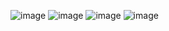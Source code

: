 ![image](https://github.com/sophiacaires/To-Do/assets/109173708/1b9b4007-9fcb-4744-92a8-5f5eac713d81)
![image](https://github.com/sophiacaires/To-Do/assets/109173708/f601eb01-823f-4e85-a642-629f49486af8)
![image](https://github.com/sophiacaires/To-Do/assets/109173708/773eeadc-dca0-4e29-92e4-5c03b110f364)
![image](https://github.com/sophiacaires/To-Do/assets/109173708/89aefd64-89ad-4da9-ae9d-10c09b61b1ce)

